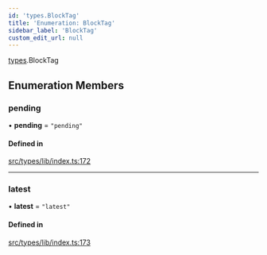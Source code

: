```yaml
---
id: 'types.BlockTag'
title: 'Enumeration: BlockTag'
sidebar_label: 'BlockTag'
custom_edit_url: null
---
```


[types](../namespaces/types.md).BlockTag

## Enumeration Members

### pending

• **pending** = `"pending"`

#### Defined in

[src/types/lib/index.ts:172](https://github.com/starknet-io/starknet.js/blob/v5.29.0/src/types/lib/index.ts#L172)

---

### latest

• **latest** = `"latest"`

#### Defined in

[src/types/lib/index.ts:173](https://github.com/starknet-io/starknet.js/blob/v5.29.0/src/types/lib/index.ts#L173)

